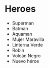 # Heroes

* Superman
* Batman
* Aquaman
* Mujer Maravilla
* Linterna Verde
* Robin
* Volcán Negro
* Nuevo héroe
